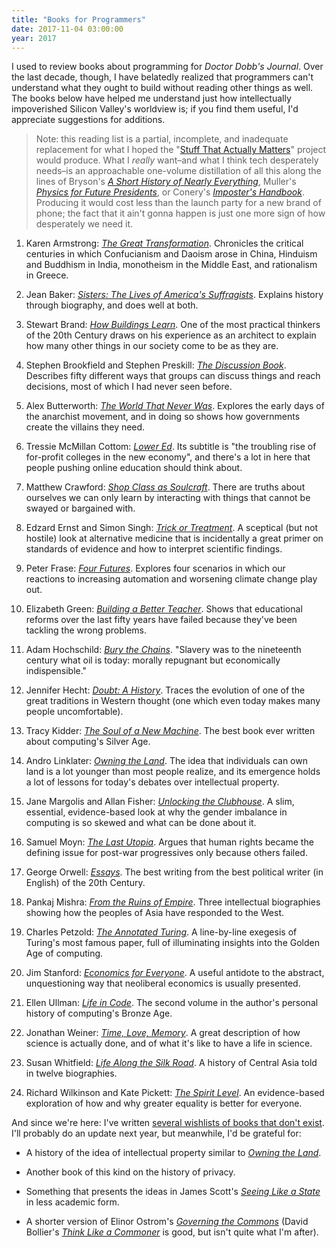 ```yaml
---
title: "Books for Programmers"
date: 2017-11-04 03:00:00
year: 2017
---
```


I used to review books about programming for *Doctor Dobb's Journal*.
Over the last decade,
though,
I have belatedly realized that programmers can't understand what they ought to build
without reading other things as well.
The books below have helped me understand
just how intellectually impoverished Silicon Valley's worldview is;
if you find them useful,
I'd appreciate suggestions for additions.

> Note: this reading list is a partial, incomplete, and inadequate replacement for
> what I hoped the "[Stuff That Actually Matters][stam]" project would produce.
> What I *really* want–and what I think tech desperately needs–is
> an approachable one-volume distillation of all this
> along the lines of Bryson's *[A Short History of Nearly Everything][everything]*,
> Muller's *[Physics for Future Presidents][physics]*,
> or Conery's *[Imposter's Handbook][imposters]*.
> Producing it would cost less than the launch party for a new brand of phone;
> the fact that it ain't gonna happen is just one more sign of how desperately we need it.

1. Karen Armstrong: *[The Great Transformation][great-transformation]*.
   Chronicles the critical centuries in which Confucianism and Daoism arose in China,
   Hinduism and Buddhism in India,
   monotheism in the Middle East,
   and rationalism in Greece.

1. Jean Baker: *[Sisters: The Lives of America's Suffragists][sisters]*.
   Explains history through biography,
   and does well at both.

1. Stewart Brand: *[How Buildings Learn][hbl]*.
   One of the most practical thinkers of the 20th Century draws on his experience as an architect
   to explain how many other things in our society come to be as they are.

1. Stephen Brookfield and Stephen Preskill: *[The Discussion Book][discussion]*.
   Describes fifty different ways that groups can discuss things and reach decisions,
   most of which I had never seen before.

1. Alex Butterworth: *[The World That Never Was][anarchists]*.
   Explores the early days of the anarchist movement,
   and in doing so shows how governments create the villains they need.

1. Tressie McMillan Cottom: *[Lower Ed][lower-ed]*.
   Its subtitle is "the troubling rise of for-profit colleges in the new economy",
   and there's a lot in here that people pushing online education should think about.

1. Matthew Crawford: *[Shop Class as Soulcraft][shop-class]*.
   There are truths about ourselves we can only learn
   by interacting with things that cannot be swayed or bargained with.

1. Edzard Ernst and Simon Singh: *[Trick or Treatment][trick-treatment]*.
   A sceptical (but not hostile) look at alternative medicine
   that is incidentally a great primer on standards of evidence
   and how to interpret scientific findings.

1. Peter Frase: *[Four Futures][four-futures]*.
   Explores four scenarios in which our reactions to increasing automation and worsening climate change
   play out.

1. Elizabeth Green: *[Building a Better Teacher][babt]*.
   Shows that educational reforms over the last fifty years have failed
   because they've been tackling the wrong problems.

1. Adam Hochschild: *[Bury the Chains][chains]*.
   "Slavery was to the nineteenth century what oil is today:
   morally repugnant but economically indispensible."

1. Jennifer Hecht: *[Doubt: A History][doubt]*.
   Traces the evolution of one of the great traditions in Western thought
   (one which even today makes many people uncomfortable).

1. Tracy Kidder: *[The Soul of a New Machine][soul-machine]*.
   The best book ever written about computing's Silver Age.

1. Andro Linklater: *[Owning the Land][owning-land]*.
   The idea that individuals can own land is a lot younger than most people realize,
   and its emergence holds a lot of lessons for today's debates over intellectual property.

1. Jane Margolis and Allan Fisher: *[Unlocking the Clubhouse][clubhouse]*.
   A slim, essential, evidence-based look at why the gender imbalance in computing is so skewed
   and what can be done about it.

1. Samuel Moyn: *[The Last Utopia][last-utopia]*.
   Argues that human rights became the defining issue for post-war progressives
   only because others failed.

1. George Orwell: *[Essays][orwell]*.
   The best writing from the best political writer (in English) of the 20th Century.

1. Pankaj Mishra: *[From the Ruins of Empire][empire]*.
   Three intellectual biographies showing how the peoples of Asia have responded to the West.

1. Charles Petzold: *[The Annotated Turing][annotated-turing]*.
   A line-by-line exegesis of Turing's most famous paper,
   full of illuminating insights into the Golden Age of computing.

1. Jim Stanford: *[Economics for Everyone][economics-everyone]*.
   A useful antidote to the abstract, unquestioning way that neoliberal economics is usually presented.

1. Ellen Ullman: *[Life in Code][life-code]*.
   The second volume in the author's personal history of computing's Bronze Age.

1. Jonathan Weiner: *[Time, Love, Memory][tlm]*.
   A great description of how science is actually done,
   and of what it's like to have a life in science.

1. Susan Whitfield: *[Life Along the Silk Road][silk-road]*.
   A history of Central Asia told in twelve biographies.

1. Richard Wilkinson and Kate Pickett: *[The Spirit Level][spirit-level]*.
   An evidence-based exploration of how and why greater equality is better for everyone.

And since we're here:
I've written [several wishlists of books that don't exist][not-on-the-shelves].
I'll probably do an update next year,
but meanwhile,
I'd be grateful for:

- A history of the idea of intellectual property similar to *[Owning the Land][owning-land]*.

- Another book of this kind on the history of privacy.

- Something that presents the ideas in James Scott's *[Seeing Like a State][seeing-like-state]*
  in less academic form.

- A shorter version of Elinor Ostrom's *[Governing the Commons][governing-commons]*
  (David Bollier's *[Think Like a Commoner][think-like-commoner]* is good,
  but isn't quite what I'm after).

[anarchists]: https://www.amazon.com/World-That-Never-Was-Anarchists/dp/037542511X/
[annotated-turing]: https://www.amazon.com/Annotated-Turing-Through-Historic-Computability/dp/0470229055
[babt]: https://www.amazon.com/Building-Better-Teacher-Teaching-Everyone/dp/0393351084/
[chains]: https://www.amazon.com/Bury-Chains-Prophets-Rebels-Empires/dp/0618619070/
[clubhouse]: https://www.amazon.com/Unlocking-Clubhouse-Women-Computing-Press/dp/0262632691/
[datacamp]: http://datacamp.com
[discussion]: https://www.amazon.com/Discussion-Book-Great-People-Talking/dp/1119049717/
[doubt]: https://www.amazon.com/Doubt-Doubters-Innovation-Jefferson-Dickinson/dp/0060097957/
[economics-everyone]: https://www.amazon.com/Economics-Everyone-Second-Short-Capitalism/dp/0745335780/
[empire]: https://www.amazon.com/Ruins-Empire-Intellectuals-Remade-Asia/dp/0374249598/
[everything]: https://www.amazon.com/Short-History-Nearly-Everything/dp/0767908171/
[four-futures]: https://www.amazon.com/Four-Futures-After-Capitalism-Jacobin/dp/1781688133/
[governing-commons]: https://www.amazon.com/Governing-Commons-Evolution-Institutions-Collective/dp/1107569788/
[great-transformation]: https://www.amazon.com/Four-Futures-After-Capitalism-Jacobin/dp/1781688133/
[hbl]: https://www.amazon.com/How-Buildings-Learn-Happens-Theyre/dp/0140139966/
[imposters]: https://bigmachine.io/products/the-imposters-handbook
[last-utopia]: https://www.amazon.com/Last-Utopia-Human-Rights-History/dp/0674048725/
[life-code]: https://www.amazon.com/Life-Code-Personal-History-Technology/dp/0374534519/
[lower-ed]: https://www.amazon.com/Lower-Ed-Troubling-Profit-Colleges/dp/1620970600/
[not-on-the-shelves]: {{site.github.url}}/talks/not-on-the-shelves/
[orwell]: https://www.amazon.com/Essays-Everymans-Library-Contemporary-Classics/dp/0375415033/
[owning-land]: https://www.amazon.com/Owning-Earth-Transforming-History-Ownership/dp/1620402890/
[physics]: https://www.amazon.com/Physics-Future-Presidents-Science-Headlines/dp/0393337111/
[seeing-like-state]: https://www.amazon.com/Seeing-Like-State-Condition-Institution/dp/0300070160/
[shop-class]: https://www.amazon.com/Shop-Class-Soulcraft-Inquiry-Value/dp/0143117467/
[silk-road]: https://www.amazon.com/Life-along-Silk-Road-Second/dp/0520280598/
[sisters]: https://www.amazon.com/Sisters-Americas-Suffragists-Jean-Baker/dp/0809087030/
[soul-machine]: https://www.amazon.com/Soul-New-Machine-Tracy-Kidder/dp/0316491977
[spirit-level]: https://www.amazon.com/Spirit-Level-Equality-Societies-Stronger/dp/1608190366/
[stam]: {{site.github.url}}/2016/11/13/stuff-that-actually-matters.html
[think-like-commoner]: https://www.amazon.com/Think-Like-Commoner-Introduction-Commons/dp/0865717680/
[tlm]: https://www.amazon.com/Time-Love-Memory-Biologist-Behavior/dp/0679763902/
[trick-treatment]: https://www.amazon.com/Trick-Treatment-Undeniable-Alternative-Medicine/dp/0393337782/

